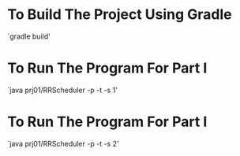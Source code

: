 # To Build The Project Using Gradle
`gradle build'

# To Run The Program For Part I
`java prj01/RRScheduler -p <numberofthreads> -t <numberofiterations>-s 1'

# To Run The Program For Part I
`java prj01/RRScheduler -p <numberofthreads> -t <numberofiterations>-s 2'

